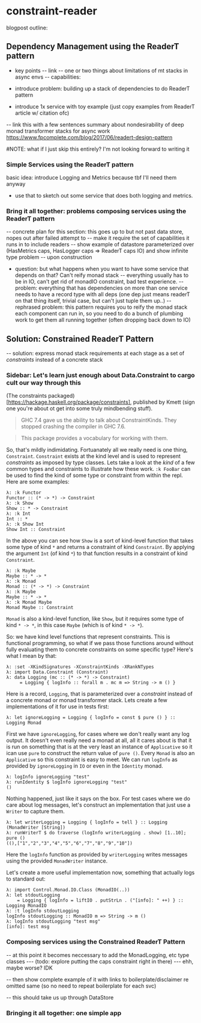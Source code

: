 # constraint-reader


blogpost outline:

## Dependency Management using the ReaderT pattern

- key points
-- link
-- one or two things about limitations of mt stacks in async envs
-- capabilities:

- introduce problem: building up a stack of dependencies to do ReaderT pattern
- introduce 1x service with toy example (just copy examples from ReaderT article w/ citation ofc)


-- link this with a few sentences summary about nondesirability of deep monad transformer stacks for async work
https://www.fpcomplete.com/blog/2017/06/readert-design-pattern


#NOTE: what if I just skip this entirely? I'm not looking forward to writing it
### Simple Services using the ReaderT pattern

basic idea: introduce Logging and Metrics because tbf I'll need them anyway

- use that to sketch out some service that does both logging and metrics.

### Bring it all together: problems composing services using the ReaderT pattern

-- concrete plan for this section: this goes up to but not past data store, nopes out after failed attempt to
-- make it require the set of capabilities it runs in to include readers
-- show example of datastore parameterized over (HasMetrics caps, HasLogger caps => ReaderT caps IO) and show infinite type problem
--  upon construction

- question: but what happens when you want to have some service that depends on that? Can't reify monad stack
-- everything usually has to be in IO, can't get rid of monadIO constraint, bad test experience.
-- problem: everything that has dependencies on more than one service needs to have a record type with all deps
            (one dep just means readerT on that thing itself, trivial case, but can't just tuple them up..)
-- rephrased problem: this pattern requires you to reify the monad stack each component can run in, so you
                      need to do a bunch of plumbing work to get them all running together (often dropping back down to IO)

## Solution: Constrained ReaderT Pattern

-- solution: express monad stack requirements at each stage as a set of _constraints_ instead of a concrete stack

### Sidebar: Let's learn just enough about Data.Constraint to cargo cult our way through this

(The constraints packaged)[https://hackage.haskell.org/package/constraints], published by Kmett (sign one you're about ot get into some truly mindbending stuff).

> GHC 7.4 gave us the ability to talk about ConstraintKinds. They stopped crashing the compiler in GHC 7.6.

>This package provides a vocabulary for working with them.


So, that's mildly indimidating. Fortuanately all we really need is one thing, `Constraint`. `Constraint` exists
at the kind level and is used to represent _constraints_ as imposed by type classes. Lets take a look at the _kind_
of a few common types and constraints to illustrate how these work. `:k FooBar` can be used to find the kind of some 
type or constraint from within the repl. Here are some examples:

```
λ: :k Functor
Functor :: (* -> *) -> Constraint
λ: :k Show
Show :: * -> Constraint
λ: :k Int
Int :: *
λ: :k Show Int
Show Int :: Constraint
```

In the above you can see how `Show` is a sort of kind-level function that takes some type of kind `*` and
returns a constraint of kind `Constraint`. By applying the argument `Int` (of kind `*`) to that function
results in a constraint of kind `Constraint`.

```
λ: :k Maybe
Maybe :: * -> *
λ: :k Monad
Monad :: (* -> *) -> Constraint
λ: :k Maybe
Maybe :: * -> *
λ: :k Monad Maybe
Monad Maybe :: Constraint
```

`Monad` is also a kind-level function, like `Show`, but it requires some type of kind `* -> *`, in this
case `Maybe` (which is of kind `* -> *`).

So: we have kind level functions that represent constraints. This is functional programming, so what if
we pass those functions around without fully evaluating them to concrete constraints on some specific type?
Here's what I mean by that:

```
λ: :set -XKindSignatures -XConstraintKinds -XRankNTypes 
λ: import Data.Constraint (Constraint)
λ: data Logging (mc :: (* -> *) -> Constraint) 
     = Logging { logInfo :: forall m . mc m => String -> m () }
```

Here is a record, `Logging`, that is parameterized over a _constraint_ instead of a concrete monad or monad
transformer stack. Lets create a few implementations of it for use in tests first:

```
λ: let ignoreLogging = Logging { logInfo = const $ pure () } :: Logging Monad
```

First we have `ignoreLogging`, for cases where we don't really want any log output. It doesn't 
even really need a monad at all, all it cares about is that it is run on something that is at the
very least an instance of `Applicative` so it ican use `pure` to construct the return value of
`pure ()`. Every `Monad` is also an `Applicative` so this constraint is easy to meet. We can 
run `logInfo` as provided by `ignoreLogging` in `IO` or even in the `Identity` monad.

``` 
λ: logInfo ignoreLogging "test"
λ: runIdentity $ logInfo ignoreLogging "test"
()
```

Nothing happened, just like it says on the box. For test cases where we do care about log messages,
let's construct an implementation that just use a `Writer` to capture them.

```
λ: let writerLogging = Logging { logInfo = tell } :: Logging (MonadWriter [String])
λ: runWriterT $ do traverse (logInfo writerLogging . show) [1..10]; pure ()
((),["1","2","3","4","5","6","7","8","9","10"])
```

Here the `logInfo` function as provided by `writerLogging` writes messages using the provided 
`MonadWriter` instance.

Let's create a more useful implementation now, something that actually logs to standard out:

```
λ: import Control.Monad.IO.Class (MonadIO(..))
λ: let stdoutLogging 
    = Logging { logInfo = liftIO . putStrLn . ("[info]: " ++) } :: Logging MonadIO
λ: :t logInfo stdoutLogging
logInfo stdoutLogging :: MonadIO m => String -> m ()
λ: logInfo stdoutLogging "test msg"
[info]: test msg
```

### Composing services using the Constrained ReaderT Pattern

-- at this point it becomes neccessary to add the MonadLogging, etc type classes 
--- (todo: explore putting the caps constraint right in there)
--- ehh, maybe worse? IDK

-- then show complete example of it with links to boilerplate/disclaimer re omitted same (so no need to repeat boilerplate for each svc)

-- this should take us up through DataStore

### Bringing it all together: one simple app

